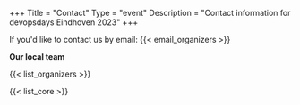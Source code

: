 +++
Title = "Contact"
Type = "event"
Description = "Contact information for devopsdays Eindhoven 2023"
+++

If you'd like to contact us by email: {{< email_organizers >}}

**Our local team**

{{< list_organizers >}}


{{< list_core >}}
